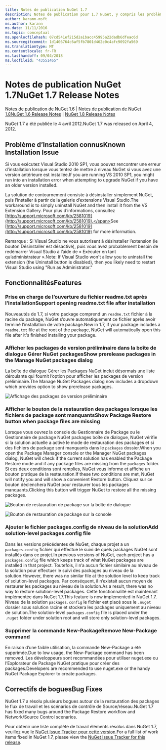 ```yaml
---
title: Notes de publication NuGet 1.7
description: Notes de publication pour 1.7 NuGet, y compris les problèmes connus, les correctifs de bogues, les fonctionnalités ajoutées et les dcr.
author: karann-msft
ms.author: karann
ms.date: 11/11/2016
ms.topic: conceptual
ms.openlocfilehash: 07cd541ef215d2a1bacc45995a22dadb6dfeac6d
ms.sourcegitcommit: 1d1406764c6af5fb7801d462e0c4afc9092fa569
ms.translationtype: MT
ms.contentlocale: fr-FR
ms.lasthandoff: 09/04/2018
ms.locfileid: "43551465"
---
```

# <a name="nuget-17-release-notes"></a><span data-ttu-id="03b2c-103">Notes de publication NuGet 1.7</span><span class="sxs-lookup"><span data-stu-id="03b2c-103">NuGet 1.7 Release Notes</span></span>

<span data-ttu-id="03b2c-104">[Notes de publication de NuGet 1.6](../release-notes/nuget-1.6.md) | [Notes de publication de NuGet 1.8](../release-notes/nuget-1.8.md)</span><span class="sxs-lookup"><span data-stu-id="03b2c-104">[NuGet 1.6 Release Notes](../release-notes/nuget-1.6.md) | [NuGet 1.8 Release Notes](../release-notes/nuget-1.8.md)</span></span>

<span data-ttu-id="03b2c-105">NuGet 1.7 a été publiée le 4 avril 2012.</span><span class="sxs-lookup"><span data-stu-id="03b2c-105">NuGet 1.7 was released on April 4, 2012.</span></span>

## <a name="known-installation-issue"></a><span data-ttu-id="03b2c-106">Problème d’Installation connus</span><span class="sxs-lookup"><span data-stu-id="03b2c-106">Known Installation Issue</span></span>
<span data-ttu-id="03b2c-107">Si vous exécutez Visual Studio 2010 SP1, vous pouvez rencontrer une erreur d’installation lorsque vous tentez de mettre à niveau NuGet si vous avez une version antérieure est installée.</span><span class="sxs-lookup"><span data-stu-id="03b2c-107">If you are running VS 2010 SP1, you might run into an installation error when attempting to upgrade NuGet if you have an older version installed.</span></span>

<span data-ttu-id="03b2c-108">La solution de contournement consiste à désinstaller simplement NuGet, puis l’installer à partir de la galerie d’extensions Visual Studio.</span><span class="sxs-lookup"><span data-stu-id="03b2c-108">The workaround is to simply uninstall NuGet and then install it from the VS Extension Gallery.</span></span>  <span data-ttu-id="03b2c-109">Pour plus d’informations, consultez [http://support.microsoft.com/kb/2581019](http://support.microsoft.com/kb/2581019).</span><span class="sxs-lookup"><span data-stu-id="03b2c-109">See [http://support.microsoft.com/kb/2581019](http://support.microsoft.com/kb/2581019) for more information.</span></span>

<span data-ttu-id="03b2c-110">Remarque : Si Visual Studio ne vous autorisent à désinstaller l’extension (le bouton Désinstaller est désactivé), puis vous avez probablement besoin de redémarrer Visual Studio à l’aide de « Exécuter en tant qu’administrateur ».</span><span class="sxs-lookup"><span data-stu-id="03b2c-110">Note: If Visual Studio won't allow you to uninstall the extension (the Uninstall button is disabled), then you likely need to restart Visual Studio using "Run as Administrator."</span></span>

## <a name="features"></a><span data-ttu-id="03b2c-111">Fonctionnalités</span><span class="sxs-lookup"><span data-stu-id="03b2c-111">Features</span></span>

### <a name="support-opening-readmetxt-file-after-installation"></a><span data-ttu-id="03b2c-112">Prise en charge de l’ouverture du fichier readme.txt après l’installation</span><span class="sxs-lookup"><span data-stu-id="03b2c-112">Support opening readme.txt file after installation</span></span>
<span data-ttu-id="03b2c-113">Nouveautés de 1.7, si votre package comprend un `readme.txt` fichier à la racine du package, NuGet s’ouvre automatiquement ce fichier après avoir terminé l’installation de votre package.</span><span class="sxs-lookup"><span data-stu-id="03b2c-113">New in 1.7, if your package includes a `readme.txt` file at the root of the package, NuGet will automatically open this file after it's finished installing your package.</span></span>

### <a name="show-prerelease-packages-in-the-manage-nuget-packages-dialog"></a><span data-ttu-id="03b2c-114">Afficher les packages de version préliminaire dans la boîte de dialogue Gérer NuGet packages</span><span class="sxs-lookup"><span data-stu-id="03b2c-114">Show prerelease packages in the Manage NuGet packages dialog</span></span>
<span data-ttu-id="03b2c-115">La boîte de dialogue Gérer les Packages NuGet inclut désormais une liste déroulante qui fournit l’option pour afficher les packages de version préliminaire.</span><span class="sxs-lookup"><span data-stu-id="03b2c-115">The Manage NuGet Packages dialog now includes a dropdown which provides option to show prerelease packages.</span></span>

![Affichage des packages de version préliminaire](./media/prerelease-dropdown.png)

### <a name="show-package-restore-button-when-package-files-are-missing"></a><span data-ttu-id="03b2c-117">Afficher le bouton de la restauration des packages lorsque les fichiers de package sont manquants</span><span class="sxs-lookup"><span data-stu-id="03b2c-117">Show Package Restore button when package files are missing</span></span>
<span data-ttu-id="03b2c-118">Lorsque vous ouvrez la console du Gestionnaire de Package ou le Gestionnaire de package NuGet packages boîte de dialogue, NuGet vérifie si la solution actuelle a activé le mode de restauration des packages et si des fichiers de package sont manquants dans le `packages` dossier.</span><span class="sxs-lookup"><span data-stu-id="03b2c-118">When you open the Package Manager console or the Manager NuGet packages dialog, NuGet will check if the current solution has enabled the Package Restore mode and if any package files are missing from the `packages` folder.</span></span> <span data-ttu-id="03b2c-119">Si ces deux conditions sont remplies, NuGet vous informe et affiche un bouton pratique de la restauration.</span><span class="sxs-lookup"><span data-stu-id="03b2c-119">If these two conditions are met, NuGet will notify you and will show a convenient Restore button.</span></span> <span data-ttu-id="03b2c-120">Cliquez sur ce bouton déclenchera NuGet pour restaurer tous les packages manquants.</span><span class="sxs-lookup"><span data-stu-id="03b2c-120">Clicking this button will trigger NuGet to restore all the missing packages.</span></span>

![Bouton de restauration de package sur la boîte de dialogue](./media/packagerestore-dialog.png)

![Bouton de restauration de package sur la console](./media/packagerestore-console.png)

### <a name="add-solution-level-packagesconfig-file"></a><span data-ttu-id="03b2c-123">Ajouter le fichier packages.config de niveau de la solution</span><span class="sxs-lookup"><span data-stu-id="03b2c-123">Add solution-level packages.config file</span></span>
<span data-ttu-id="03b2c-124">Dans les versions précédentes de NuGet, chaque projet a un `packages.config` fichier qui effectue le suivi de quels packages NuGet sont installés dans ce projet.</span><span class="sxs-lookup"><span data-stu-id="03b2c-124">In previous versions of NuGet, each project has a `packages.config` file which keeps track of what NuGet packages are installed in that project.</span></span> <span data-ttu-id="03b2c-125">Toutefois, il n’a aucun fichier similaire au niveau de la solution pour effectuer le suivi des packages au niveau de la solution.</span><span class="sxs-lookup"><span data-stu-id="03b2c-125">However, there was no similar file at the solution level to keep track of solution-level packages.</span></span> <span data-ttu-id="03b2c-126">Par conséquent, il n’existait aucun moyen de restaurer les packages au niveau de la solution.</span><span class="sxs-lookup"><span data-stu-id="03b2c-126">As a result, there was no way to restore solution-level packages.</span></span>
<span data-ttu-id="03b2c-127">Cette fonctionnalité est maintenant implémentée dans NuGet 1.7.</span><span class="sxs-lookup"><span data-stu-id="03b2c-127">This feature is now implemented in NuGet 1.7.</span></span> <span data-ttu-id="03b2c-128">Niveau de la solution `packages.config` le fichier est placé sous le `.nuget` dossier sous solution racine et stockera les packages uniquement au niveau de solution.</span><span class="sxs-lookup"><span data-stu-id="03b2c-128">The solution-level `packages.config` file is placed under the `.nuget` folder under solution root and will store only solution-level packages.</span></span>

### <a name="remove-new-package-command"></a><span data-ttu-id="03b2c-129">Supprimer la commande New-Package</span><span class="sxs-lookup"><span data-stu-id="03b2c-129">Remove New-Package command</span></span>
<span data-ttu-id="03b2c-130">En raison d’une faible utilisation, la commande New-Package a été supprimée.</span><span class="sxs-lookup"><span data-stu-id="03b2c-130">Due to low usage, the New-Package command has been removed.</span></span> <span data-ttu-id="03b2c-131">Les développeurs sont recommandées pour utiliser nuget.exe ou l’Explorateur de Package NuGet pratique pour créer des packages.</span><span class="sxs-lookup"><span data-stu-id="03b2c-131">Developers are recommended to use nuget.exe or the handy NuGet Package Explorer to create packages.</span></span>

## <a name="bug-fixes"></a><span data-ttu-id="03b2c-132">Correctifs de bogues</span><span class="sxs-lookup"><span data-stu-id="03b2c-132">Bug Fixes</span></span>
<span data-ttu-id="03b2c-133">NuGet 1.7 a résolu plusieurs bogues autour de la restauration des packages le flux de travail et les scénarios de contrôle de Source/réseau.</span><span class="sxs-lookup"><span data-stu-id="03b2c-133">NuGet 1.7 has fixed many bugs around the Package Restore workflow and Network/Source Control scenarios.</span></span>

<span data-ttu-id="03b2c-134">Pour obtenir une liste complète de travail éléments résolus dans NuGet 1.7, veuillez vue le [NuGet Issue Tracker pour cette version](http://nuget.codeplex.com/workitem/list/advanced?keyword=&status=Closed&type=All&priority=All&release=NuGet%201.7&assignedTo=All&component=All&sortField=Votes&sortDirection=Descending&page=0).</span><span class="sxs-lookup"><span data-stu-id="03b2c-134">For a full list of work items fixed in NuGet 1.7, please view the [NuGet Issue Tracker for this release](http://nuget.codeplex.com/workitem/list/advanced?keyword=&status=Closed&type=All&priority=All&release=NuGet%201.7&assignedTo=All&component=All&sortField=Votes&sortDirection=Descending&page=0).</span></span>
